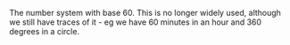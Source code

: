 The number system with base 60. This is no longer widely used, although
we still have traces of it - eg we have 60 minutes in an hour and 360
degrees in a circle.

